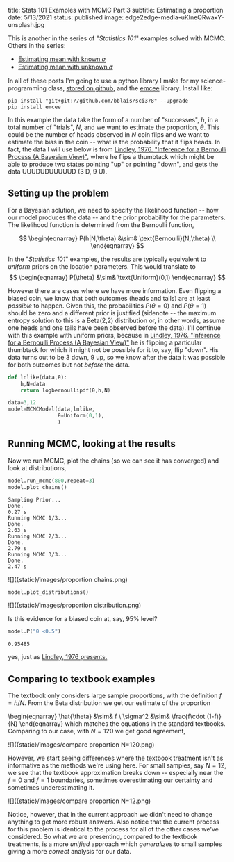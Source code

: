 title: Stats 101 Examples with MCMC Part 3
subtitle: Estimating a proportion
date: 5/13/2021
status: published
image: edge2edge-media-uKlneQRwaxY-unsplash.jpg

This is another in the series of "*Statistics 101*" examples solved with MCMC.  Others in the series:

- [Estimating mean with known 𝜎](https://bblais.github.io/posts/2021/Apr/15/stats-101-examples-with-mcmc/)
- [Estimating mean with unknown 𝜎](https://bblais.github.io/posts/2021/Apr/28/stats-101-examples-with-mcmc-part-2/)

In all of these posts I'm going to use a python library I make for my science-programming class, [stored on github](https://github.com/bblais/sci378), and the [emcee](https://emcee.readthedocs.io/en/stable/) library.  Install like:

```
pip install "git+git://github.com/bblais/sci378" --upgrade
pip install emcee
```


In this example the data take the form of a number of "successes", $h$, in a total number of "trials", $N$, and we want to estimate the proportion, $\theta$.  This could be the number of heads observed in $N$ coin flips and we want to estimate the bias in the coin -- what is the probability that it flips heads.  In fact, the data I will use below is from [Lindley, 1976. "Inference for a Bernoulli Process (A Bayesian View)"](https://www.jstor.org/stable/2683855?seq=1#metadata_info_tab_contents), where he flips a thumbtack which might be able to produce two states pointing "up" or pointing "down", and gets the data UUUDUDUUUUUD (3 D, 9 U).

## Setting up the problem


For a Bayesian solution, we need to specify the likelihood function -- how our model produces the data -- and the prior probability for the parameters.  The likelihood function is determined from the Bernoulli function,

$$
\begin{eqnarray}
P(h|N,\theta) &\sim& \text{Bernoulli}(N,\theta) \\
\end{eqnarray}
$$


In the "*Statistics 101*" examples, the results are typically equivalent to *uniform* priors on the location parameters.  This would translate to 
$$
\begin{eqnarray}
P(\theta) &\sim& \text{Uniform}(0,1)
\end{eqnarray}
$$

However there are cases where we have more information.  Even flipping a biased coin, we know that both outcomes (heads and tails) are at least *possible* to happen.  Given this, the probabilities $P(\theta=0)$ and $P(\theta=1)$ should be zero and a different prior is justified (sidenote -- the maximum entropy solution to this is a Beta(2,2) distribution or, in other words, assume one heads and one tails have been observed before the data).  I'll continue with this example with uniform priors, because in [Lindley, 1976. "Inference for a Bernoulli Process (A Bayesian View)"](https://www.jstor.org/stable/2683855?seq=1#metadata_info_tab_contents) he is flipping a particular thumbtack for which it might not be possible for it to, say, flip "down".  His data turns out to be 3 down, 9 up, so we know after the data it was possible for both outcomes but not *before* the data.



```python
def lnlike(data,θ):
    h,N=data
    return logbernoullipdf(θ,h,N)

data=3,12
model=MCMCModel(data,lnlike,
                θ=Uniform(0,1),
                )

```

## Running MCMC, looking at the results

Now we run MCMC, plot the chains (so we can see it has converged) and look at distributions,

```python
model.run_mcmc(800,repeat=3)
model.plot_chains()
```

```
Sampling Prior...
Done.
0.27 s
Running MCMC 1/3...
Done.
2.63 s
Running MCMC 2/3...
Done.
2.79 s
Running MCMC 3/3...
Done.
2.47 s
```


![]({static}/images/proportion chains.png)

```python
model.plot_distributions()
```

![]({static}/images/proportion distribution.png)


Is this evidence for a biased coin at, say, 95% level?

```python
model.P("θ <0.5")
```

```
0.95485
```

yes, just as [Lindley, 1976 presents.](https://www.jstor.org/stable/2683855?seq=1#metadata_info_tab_contents) 


## Comparing to textbook examples

The textbook only considers large sample proportions, with the definition $f= h/N$. From the Beta distribution we get our estimate of the proportion 

\begin{eqnarray}
\hat{\theta} &\sim& f \\
\sigma^2 &\sim& \frac{f\cdot (1-f)}{N}
\end{eqnarray}
which matches the equations in the standard textbooks.  Comparing to our case, with $N=120$ we get good agreement,


![]({static}/images/compare proportion N=120.png)


However, we start seeing differences where the textbook treatment isn't as informative as the methods we're using here.  For small samples, say $N=12$, we see that the textbook approximation breaks down -- especially near the $f=0$ and $f=1$ boundaries, sometimes overestimating our certainty and sometimes underestimating it.  

![]({static}/images/compare proportion N=12.png)


Notice, however, that in the current approach we didn't need to change anything to get more robust answers.  Also notice that the current process for this problem is identical to the process for all of the other cases we've considered.  So what we are presenting, compared to the textbook treatments, is a more *unified* approach which *generalizes* to small samples giving a more *correct* analysis for our data.

